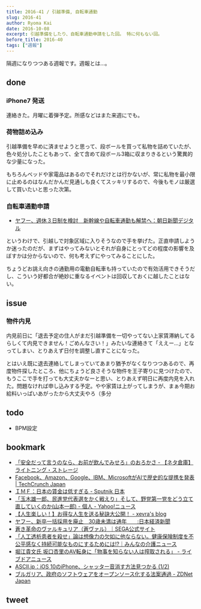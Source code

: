 ```yaml
---
title: 2016-41 / 引越準備, 自転車通勤
slug: 2016-41
author: Ryoma Kai
date: 2016-10-08
excerpt: 引越準備をしたり、自転車通勤申請をした回。 特に何もない回。
before_title: 2016-40
tags: ["週報"]
---
```


隔週になりつつある週報です。週報とは...。

done
----

###  iPhone7 発送

連絡きた。月曜に着弾予定。所感などはまた来週にでも。

###  荷物詰め込み

引越準備を早めに済ませようと思って、段ボールを買って私物を詰めていたが、色々処分したこともあって、全て含めて段ボール3箱に収まりきるという驚異的な少量になった。

もちろんベッドや家電品はあるのでそれだけとは行かないが、常に私物を最小限に止めるのはなんだかんだ見通しも良くてスッキリするので、今後もモノは厳選して買いたいと思った次第。

###  自転車通勤申請

- [ヤフー、週休３日制を検討　新幹線や自転車通勤も解禁へ：朝日新聞デジタル](https://www.asahi.com/articles/ASJ9T3S3CJ9TULFA001.html)

というわけで、引越しで対象区域に入りそうなので手を挙げた。正直申請しようか迷ったのだが、まずはやってみないとそれが自身にとってどの程度の影響を及ぼすかは分からないので、何も考えずにやってみることにした。

ちょうどお誂え向きの通勤用の電動自転車も持っていたので有効活用できそうだし、こういう好都合が絶妙に重なるイベントは回収しておくに越したことはない。

issue
----

###  物件内見

内見前日に「退去予定の住人がまだ引越準備を一切やってない上家賃滞納してるらしくて内見できません！ごめんなさい！」みたいな連絡きて「ええー...」となってしまい、とりあえず日付を調整し直すことになった。

とはいえ既に退去連絡してしまっていてあまり猶予がなくなりつつあるので、再度物件探したところ、他にちょうど良さそうな物件を王子寄りに見つけたので、もうここで手を打っても大丈夫かなーと思い、とりあえず明日に再度内見を入れた。問題なければ申し込みする予定。やや家賃は上がってしまうが、まぁ今期お給料いっぱいあがったから大丈夫やろ（多分

todo
----

- BPM設定

bookmark
----

- [「安全だって言うのなら、お前が飲んでみせろ」のおろかさ - 【ネタ倉庫】ライトニング・ストレージ](http://www.jgnn.net/ls/2016/09/post-13953.html)
- [Facebook、Amazon、Google、IBM、MicrosoftがAIで歴史的な提携を発表 | TechCrunch Japan](https://jp.techcrunch.com/2016/09/29/20160928facebook-amazon-google-ibm-and-microsoft-come-together-to-create-historic-partnership-on-ai/)
- [ＩＭＦ：日本の賃金は低すぎる - Sputnik 日本](https://jp.sputniknews.com/japan/201609302840636/)
- [「玉木雄一郎、民進党代表選をかく戦えり」そして、野党第一党をどう立て直していくのか(山本一郎) - 個人 - Yahoo!ニュース](https://news.yahoo.co.jp/byline/yamamotoichiro/20160930-00062761/)
- [【人生楽しい！】お得な人生を送る秘訣大公開！ - xevra's blog](http://xevra.hatenablog.com/entry/2016/09/30/220230)
- [ヤフー、新卒一括採用を廃止　30歳未満は通年　　:日本経済新聞](https://www.nikkei.com/article/DGXLZO07909200S6A001C1TJC000/)
- [蒼き革命のヴァルキュリア（蒼ヴァル）｜SEGA公式サイト](http://portal.valkyria.jp/azure/)
- [「人工透析患者を殺せ」論は想像力の欠如に他ならない。健康保険制度を不公平感なく持続可能なものにするためには!?｜みんなの介護ニュース](https://www.minnanokaigo.com/news/yamamoto/lesson9/)
- [堀江貴文氏 坂口杏里のAV転身に「物事を知らない人は搾取される」 - ライブドアニュース](https://news.livedoor.com/article/detail/12112198/)
- [ASCII.jp：iOS 10のiPhone、シャッター音消す方法見つかる (1/2)](https://ascii.jp/elem/000/001/234/1234279/)
- [ブルガリア、政府のソフトウェアをオープンソース化する法案通過 - ZDNet Japan](https://japan.zdnet.com/article/35085578/)

tweet
----

<Tweet tweetLink="https://twitter.com/legnoh/status/784548644527730688" />
